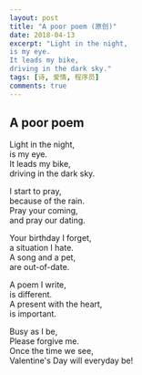```yaml
---
layout: post
title: "A poor poem (原创)"
date: 2018-04-13
excerpt: "Light in the night,  
is my eye.  
It leads my bike,  
driving in the dark sky."
tags: [诗, 爱情, 程序员]
comments: true
---
```


## A poor poem

Light in the night,  
is my eye.  
It leads my bike,  
driving in the dark sky.  
  
I start to pray,  
because of the rain.  
Pray your coming,  
and pray our dating.  
  
Your birthday I forget,  
a situation I hate.  
A song and a pet,  
are out-of-date.  
  
A poem I write,  
is different.  
A present with the heart,  
is important.  
  
Busy as I be,  
Please forgive me.  
Once the time we see,  
Valentine's Day will everyday be!
